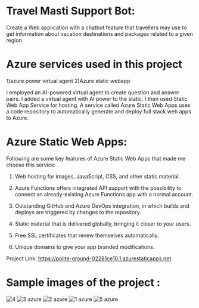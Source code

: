 # Travel Masti Support Bot:

Create a Web application with a chatbot feature that travellers may use to get information about vacation destinations and packages related to a given region.

# Azure services used in this project

1)azure power virtual agent 2)Azure static webapp

I employed an AI-powered virtual agent to create question and answer pairs. I added a virtual agent with AI power to the static. I then used Static Web App Service for hosting. A service called Azure Static Web Apps uses a code repository to automatically generate and deploy full stack web apps to Azure.

# Azure Static Web Apps: 

Following are some key features of Azure Static Web Apps that made me choose this service:

1. Web hosting for images, JavaScript, CSS, and other static material.

2. Azure Functions offers integrated API support with the possibility to connect an already-existing Azure Functions app with a normal account.

3. Outstanding GitHub and Azure DevOps integration, in which builds and deploys are triggered by changes to the repository.

4. Static material that is delivered globally, bringing it closer to your users.

5. Free SSL certificates that renew themselves automatically.

6. Unique domains to give your app branded modifications.

Project Link: https://polite-ground-02281ce10.1.azurestaticapps.net

# Sample images of the project :
![4](https://user-images.githubusercontent.com/109363416/179674831-1532fa33-2117-4c3e-8a11-d1fb8a0603b7.jpg)
![3 azure](https://user-images.githubusercontent.com/109363416/179674837-146a86a6-ec27-4421-a9e8-73a8909aeaf7.jpg)
![2 azure](https://user-images.githubusercontent.com/109363416/179674842-484ca26e-b6b9-4f3c-b81d-ff5779fd8bc6.jpg)
![1 azure](https://user-images.githubusercontent.com/109363416/179674845-8dd45a8f-bdab-4e0a-b414-04571b3b4430.jpg)
![5 azure](https://user-images.githubusercontent.com/109363416/179674848-33551ce4-5416-4d0f-a850-0f8a79c6abc4.jpg)
